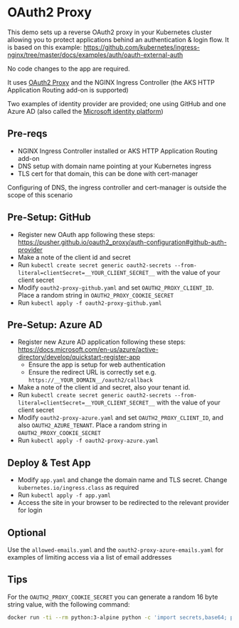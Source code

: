 # OAuth2 Proxy
This demo sets up a reverse OAuth2 proxy in your Kubernetes cluster allowing you to protect applications behind an authentication & login flow. It is based on this example: https://github.com/kubernetes/ingress-nginx/tree/master/docs/examples/auth/oauth-external-auth

No code changes to the app are required.

It uses [OAuth2 Proxy](https://pusher.github.io/oauth2_proxy/) and the NGINX Ingress Controller (the AKS HTTP Application Routing add-on is supported)

Two examples of identity provider are provided; one using GitHub and one Azure AD (also called the [Microsoft identity platform](https://docs.microsoft.com/en-us/azure/active-directory/develop/))

## Pre-reqs
- NGINX Ingress Controller installed or AKS HTTP Application Routing add-on
- DNS setup with domain name pointing at your Kubernetes ingress
- TLS cert for that domain, this can be done with cert-manager

Configuring of DNS, the ingress controller and cert-manager is outside the scope of this scenario

## Pre-Setup: GitHub
- Register new OAuth app following these steps: https://pusher.github.io/oauth2_proxy/auth-configuration#github-auth-provider
- Make a note of the client id and secret
- Run `kubectl create secret generic oauth2-secrets --from-literal=clientSecret=__YOUR_CLIENT_SECRET__` with the value of your client secret
- Modify `oauth2-proxy-github.yaml` and set `OAUTH2_PROXY_CLIENT_ID`. Place a random string in `OAUTH2_PROXY_COOKIE_SECRET`
- Run `kubectl apply -f oauth2-proxy-github.yaml`
  
## Pre-Setup: Azure AD
- Register new Azure AD application following these steps: https://docs.microsoft.com/en-us/azure/active-directory/develop/quickstart-register-app
  - Ensure the app is setup for web authentication
  - Ensure the redirect URL is correctly set e.g. `https://__YOUR_DOMAIN__/oauth2/callback`
- Make a note of the client id and secret, also your tenant id.
- Run `kubectl create secret generic oauth2-secrets --from-literal=clientSecret=__YOUR_CLIENT_SECRET__` with the value of your client secret
- Modify `oauth2-proxy-azure.yaml` and set `OAUTH2_PROXY_CLIENT_ID`, and also `OAUTH2_AZURE_TENANT`. Place a random string in `OAUTH2_PROXY_COOKIE_SECRET`
- Run `kubectl apply -f oauth2-proxy-azure.yaml`
  
## Deploy & Test App
- Modify `app.yaml` and change the domain name and TLS secret. Change `kubernetes.io/ingress.class` as required
- Run `kubectl apply -f app.yaml`
- Access the site in your browser to be redirected to the relevant provider for login

## Optional
Use the `allowed-emails.yaml` and the `oauth2-proxy-azure-emails.yaml` for examples of limiting access via a list of email addresses

## Tips
For the `OAUTH2_PROXY_COOKIE_SECRET` you can generate a random 16 byte string value, with the following command:
```bash
docker run -ti --rm python:3-alpine python -c 'import secrets,base64; print(base64.b64encode(base64.b64encode(secrets.token_bytes(16))));'
```     
